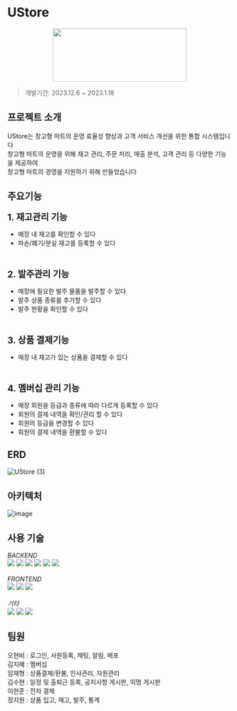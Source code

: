 # UStore

<p align="center">
<img src="https://github.com/hyeon0678/ustore/assets/115452850/d8678a8d-dbca-45da-8bc6-e6a715136904" width="300" height="120"/>
</p>

> 개발기간: 2023.12.6 ~ 2023.1.18


## 프로젝트 소개
UStore는 창고형 마트의 운영 효율성 향상과 고객 서비스 개선을 위한 통합 시스템입니다<br/>
창고형 마트의 운영을 위해 재고 관리, 주문 처리,
매출 분석, 고객 관리 등 다양한 기능을 제공하여<br/>
창고형 마트의 경영을 지원하기 위해 만들었습니다

## 주요기능
<span style="font-size: 20px;">__1. 재고관리 기능__</span><br/>
- 매장 내 재고를 확인할 수 있다
- 파손/폐기/분실 재고를 등록할 수 있다
<br/>

<span style="font-size: 20px;">__2. 발주관리 기능__</span><br/>
- 매장에 필요한 발주 물품을 발주할 수 있다
- 발주 상품 종류를 추가할 수 있다
- 발주 현황을 확인할 수 있다
<br/>

<span style="font-size: 20px;">__3. 상품 결제기능__</span><br/>
- 매장 내 재고가 있는 상품을 결제할 수 있다

<br/>

<span style="font-size: 20px;">__4. 멤버십 관리 기능__</span><br/>
- 매장 회원을 등급과 종류에 따라 다르게 등록할 수 있다
- 회원의 결제 내역을 확인/관리 할 수 있다
- 회원의 등급을 변경할 수 있다
- 회원의 결제 내역을 환불할 수 있다

## ERD
![UStore (3)](https://github.com/hyeon0678/ustore/assets/115452850/1052b428-2c8c-4e3e-8638-15729aa8cc74)

## 아키텍처
![image](https://github.com/hyeon0678/ustore/assets/115452850/ca7cc9a0-b954-4e77-9df3-3c576129d88f)

## 사용 기술
_BACKEND_
<br/>
<img src="https://img.shields.io/badge/JAVA-FF3300?style=for-the-badge&logo=java&logoColor=white"> 
<img src="https://img.shields.io/badge/springboot-6DB33F?style=for-the-badge&logo=spring&logoColor=white">
<img src="https://img.shields.io/badge/mybatis-007396?style=for-the-badge&logo=mybatis&logoColor=white">
<img src="https://img.shields.io/badge/mariaDB-003545?style=for-the-badge&logo=mariaDB&logoColor=white">
<img src="https://img.shields.io/badge/Amazon Ec2-FF9900?style=for-the-badge&logo=AmazonEc2&logoColor=white">
<img src="https://img.shields.io/badge/Amazon RDS-527FFF?style=for-the-badge&logo=AmazonRDS&logoColor=white">
<br/>
<br/>
_FRONTEND_
<br/>
  <img src="https://img.shields.io/badge/bootstrap-7952B3?style=for-the-badge&logo=bootstrap&logoColor=white"> 
  <img src="https://img.shields.io/badge/javascript-F7DF1E?style=for-the-badge&logo=javascript&logoColor=black"> 
  <img src="https://img.shields.io/badge/jquery-0769AD?style=for-the-badge&logo=jquery&logoColor=white">
<br/>
<br/>
_기타_
<br/>
<img src="https://img.shields.io/badge/github-181717?style=for-the-badge&logo=github&logoColor=white">
<img src="https://img.shields.io/badge/git-F05032?style=for-the-badge&logo=git&logoColor=white">
<img src="https://img.shields.io/badge/Docker-2496ED?style=for-the-badge&logo=Docker&logoColor=white">

## 팀원
오현비 : 로그인, 사원등록, 채팅, 알림, 배포 <br/>
김지혜 : 멤버십 <br/>
임재형 : 상품결제/환불, 인사관리, 자원관리 <br/>
김수현 : 일정 및 출퇴근 등록, 공지사항 게시판, 익명 게시판 <br/>
이한준 : 전자 결제 <br/>
정지원 : 상품 입고, 재고, 발주, 통계
